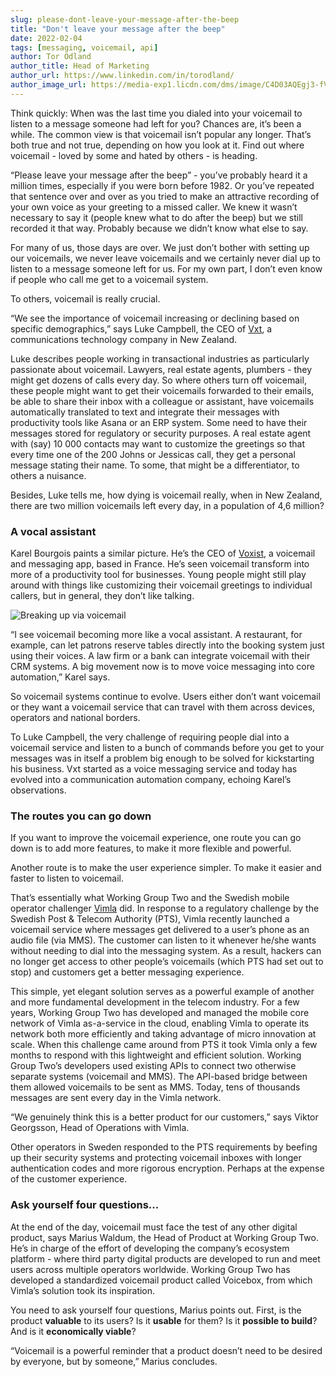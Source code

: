```yaml
---
slug: please-dont-leave-your-message-after-the-beep
title: "Don't leave your message after the beep"
date: 2022-02-04
tags: [messaging, voicemail, api]
author: Tor Odland
author_title: Head of Marketing
author_url: https://www.linkedin.com/in/torodland/
author_image_url: https://media-exp1.licdn.com/dms/image/C4D03AQEgj3-fVz-pYQ/profile-displayphoto-shrink_200_200/0/1575228382184?e=1649289600&v=beta&t=0sJfNa93C4MTEp0KNXsguLmbAgej0id0XJx7Li6ZN9Q
---
```


Think quickly: When was the last time you dialed into your voicemail to listen to a message someone had left for you? Chances are, it’s been a while. The common view is that voicemail isn’t popular any longer. That’s both true and not true, depending on how you look at it. Find out where voicemail - loved by some and hated by others - is heading. 


<!--truncate-->

“Please leave your message after the beep” - you’ve probably heard it a million times, especially if you were born before 1982. Or you’ve repeated that sentence over and over as you tried to make an attractive recording of your own voice as your greeting to a missed caller. We knew it wasn’t necessary to say it (people knew what to do after the beep) but we still recorded it that way. Probably because we didn’t know what else to say. 

For many of us, those days are over. We just don’t bother with setting up our voicemails, we never leave voicemails and we certainly never dial up to listen to a message someone left for us. For my own part, I don’t even know if people who call me get to a voicemail system. 

To others, voicemail is really crucial. 

“We see the importance of voicemail increasing or declining based on specific demographics,” says Luke Campbell, the CEO of [Vxt](https://www.vxt.co.nz), a communications technology company in New Zealand.

Luke describes people working in transactional industries as particularly passionate about voicemail. Lawyers, real estate agents, plumbers - they might get dozens of calls every day. So where others turn off voicemail, these people might want to get their voicemails forwarded to their emails, be able to share their inbox with a colleague or assistant, have voicemails automatically translated to text and integrate their messages with productivity tools like Asana or an ERP system. Some need to have their messages stored for regulatory or security purposes. A real estate agent with (say) 10 000 contacts may want to customize the greetings so that every time one of the 200 Johns or Jessicas call, they get a personal message stating their name. To some, that might be a differentiator, to others a nuisance. 

Besides, Luke tells me, how dying is voicemail really, when in New Zealand, there are two million voicemails left every day, in a population of 4,6 million? 

### A vocal assistant

Karel Bourgois paints a similar picture. He’s the CEO of [Voxist](https://www.voxist.com), a voicemail and messaging app, based in France. He’s seen voicemail transform into more of a productivity tool for businesses. Young people might still play around with things like customizing their voicemail greetings to individual callers, but in general, they don’t like talking. 

![Breaking up via voicemail](https://github.com/working-group-two/wgtwo.com/blob/main/website/static/img/blog/voicemail.jpeg) 

“I see voicemail becoming more like a vocal assistant. A restaurant, for example, can let patrons reserve tables directly into the booking system just using their voices. A law firm or a bank can integrate voicemail with their CRM systems. A big movement now is to move voice messaging into core automation,” Karel says. 

So voicemail systems continue to evolve. Users either don’t want voicemail or they want a voicemail service that can travel with them across devices, operators and national borders. 

To Luke Campbell, the very challenge of requiring people dial into a voicemail service and listen to a bunch of commands before you get to your messages was in itself a problem big enough to be solved for kickstarting his business. Vxt started as a voice messaging service and today has evolved into a communication automation company, echoing Karel’s observations. 

### The routes you can go down

If you want to improve the voicemail experience, one route you can go down is to add more features, to make it more flexible and powerful. 

Another route is to make the user experience simpler. To make it easier and faster to listen to voicemail. 

That’s essentially what Working Group Two and the Swedish mobile operator challenger [Vimla](https://vimla.se) did. In response to a regulatory challenge by the Swedish Post & Telecom Authority (PTS), Vimla recently launched a voicemail service where messages get delivered to a user’s phone as an audio file (via MMS). The customer can listen to it whenever he/she wants without needing to dial into the messaging system. As a result, hackers can no longer get access to other people’s voicemails (which PTS had set out to stop) and customers get a better messaging experience. 

This simple, yet elegant solution serves as a powerful example of another and more fundamental development in the telecom industry. For a few years, Working Group Two has developed and managed the mobile core network of Vimla as-a-service in the cloud, enabling Vimla to operate its network both more efficiently and taking advantage of micro innovation at scale. When this challenge came around from PTS it took Vimla only a few months to respond with this lightweight and efficient solution. Working Group Two’s developers used existing APIs to connect two otherwise separate systems (voicemail and MMS). The API-based bridge between them allowed voicemails to be sent as MMS. Today, tens of thousands messages are sent every day in the Vimla network. 

“We genuinely think this is a better product for our customers,” says Viktor Georgsson, Head of Operations with Vimla. 

Other operators in Sweden responded to the PTS requirements by beefing up their security systems and protecting voicemail inboxes with longer authentication codes and more rigorous encryption. Perhaps at the expense of the customer experience.

### Ask yourself four questions... 

At the end of the day, voicemail must face the test of any other digital product, says Marius Waldum, the Head of Product at Working Group Two. He’s in charge of the effort of developing the company’s ecosystem platform - where third party digital products are developed to run and meet users across multiple operators worldwide. Working Group Two has developed a standardized voicemail product called Voicebox, from which Vimla’s solution took its inspiration. 

You need to ask yourself four questions, Marius points out. First, is the product **valuable** to its users? Is it **usable** for them? Is it **possible to build**? And is it **economically viable**? 

“Voicemail is a powerful reminder that a product doesn’t need to be desired by everyone, but by someone,” Marius concludes. 
